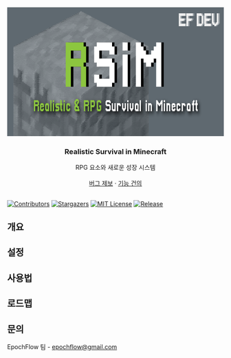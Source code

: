 <!-- PROJECT LOGO -->
<br />
<p align="center">
  <a href="https://github.com/epochflow/Realistic-Survival-in-Minecraft">
    <img src="images/rsim_logo_v2.png" alt="Logo" width="800" height="300">
  </a>

  <h3 align="center">Realistic Survival in Minecraft</h3>

  <p align="center">
    RPG 요소와 새로운 성장 시스템
    <br />
    <br />
    <a href="https://github.com/epochflow/Realistic-Survival-in-Minecraft/issues">버그 제보</a>
    ·
    <a href="https://github.com/epochflow/Realistic-Survival-in-Minecraft/issues">기능 건의</a>
  </p>
</p>




<!-- ABOUT THE PROJECT --><!-- PROJECT SHIELDS -->
##

[![Contributors][contributors-shield]][contributors-url]
[![Stargazers][stars-shield]][stars-url]
[![MIT License][license-shield]][license-url]
[![Release][release-shield]][release-url]


<!-- SUMMARY -->
## 개요




<!-- CONFIG -->
## 설정




<!-- USAGE EXAMPLES -->
## 사용법




<!-- ROADMAP -->
## 로드맵





<!-- CONTACT -->
## 문의

EpochFlow 팀 - epochflow@gmail.com



<!-- ACKNOWLEDGEMENTS
* [GitHub Emoji Cheat Sheet](https://www.webpagefx.com/tools/emoji-cheat-sheet)
* [Img Shields](https://shields.io)
* [Choose an Open Source License](https://choosealicense.com)
* [GitHub Pages](https://pages.github.com)
* [Animate.css](https://daneden.github.io/animate.css)
* [Loaders.css](https://connoratherton.com/loaders)
* [Slick Carousel](https://kenwheeler.github.io/slick)
* [Smooth Scroll](https://github.com/cferdinandi/smooth-scroll)
* [Sticky Kit](http://leafo.net/sticky-kit)
* [JVectorMap](http://jvectormap.com)
* [Font Awesome](https://fontawesome.com)
-->




<!-- MARKDOWN LINKS & IMAGES -->
<!-- https://www.markdownguide.org/basic-syntax/#reference-style-links -->
[contributors-shield]: https://img.shields.io/github/contributors/epochflow/Realistic-Survival-in-Minecraft?color=Green&style=flat-square
[contributors-url]: https://github.com/epochflow/Realistic-Survival-in-Minecraft/graphs/contributors
[stars-shield]: https://img.shields.io/github/stars/epochflow/Realistic-Survival-in-Minecraft?style=flat-square
[stars-url]: https://github.com/epochflow/Realistic-Survival-in-Minecraft/stargazers
[license-shield]: https://img.shields.io/github/license/epochflow/Realistic-Survival-in-Minecraft?style=flat-square
[license-url]: https://github.com/epochflow/Realistic-Survival-in-Minecraft/blob/master/LICENSE.txt
[release-shield]: https://img.shields.io/github/v/release/epochflow/Realistic-Survival-in-Minecraft?style=flat-square
[release-url]: https://github.com/epochflow/Realistic-Survival-in-Minecraft/releases
